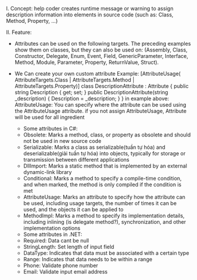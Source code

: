 ﻿I. Concept: 
  help coder creates runtime message or warning to assign description information
  into elements in source code (such as: Class, Method, Property, ...)

II. Feature: 
  - Attributes can be used on the following targets. The preceding examples show them on classes, 
    but they can also be used on: (Assembly, Class, Constructor, Delegate, Enum, 
                                Event, Field, GenericParameter, Interface, Method, 
                                Module, Parameter, Property, ReturnValue, Struct).
  - We Can create your own custom attribute
    Example:
            [AttributeUsage( AttributeTargets.Class | AttributeTargets.Method | AttributeTargets.Property)]
            class DescriptionAttribute : Attribute
            {
                public string Description { get; set; }
                public DescriptionAttribute(string _description)
                {
                    Description = _description;
                }
            }
    in example above:
    AttributeUsage: You can specify where the attribute can 
    be used using the AttributeUsage attribute.
    if you not assign AttributeUsage, Attribute will be used for all ingredient

    * Some attributes in C#:
    - Obsolete: Marks a method, class, or property as obsolete and should not be used in new source code
    - Serializable: Marks a class as serializable(tuần tự hóa) and deserializable(giải tuần tự hóa)
                    into objects, typically for storage or transmission between different applications
    - DllImport: Marks a static method that is implemented by an external dynamic-link library
    - Conditional: Marks a method to specify a compile-time condition, and when marked, the method is only compiled if the condition is met
    - AttributeUsage:  Marks an attribute to specify how the attribute can be used, including usage targets, 
                         the number of times it can be used, and the objects it can be applied to
    - MethodImpl: Marks a method to specify its implementation details, including inlining (is delegate method?), synchronization, and other implementation options

    * Some attributes in .NET:
    - Required: Data cant be null
    - StringLength: Set length of input field
    - DataType: Indicates that data must be associated with a certain type
    - Range: Indicates that data needs to be within a range
    - Phone: Validate phone number
    - Email: Validate input email address
